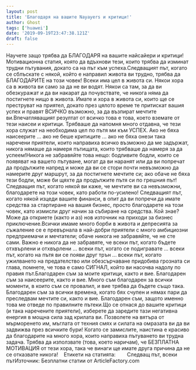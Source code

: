 ```yaml
---
layout: post
title: 'Благодаря на вашите Nayayers и критици!'
author: Ghost
tags: ['huawei']
date: '2019-09-19T23:47:38.121Z'
draft: false
---
```


Научете защо трябва да БЛАГОДАРЯ на вашите найсайери и критици! Мотивационна статия, която да вдъхнови тези, които трябва да изминат трудни пътувания, докато са на път към успеха.Следващият път, когато се сблъскате с някой, който е направил живота ви трудно, трябва да БЛАГОДАРИТЕ на този човек! Всеки има цел в живота си. Някои хора са в живота ви само за да не ви водят. Някои са там, за да ви обезкуражат и да ви накарат да почувствате, че никога няма да постигнете нищо в живота. Имате и хора в живота си, които ще се преструват на приятел, докато през цялото време те притискат вашия успех и правят ВСИЧКО възможно, за да възпират мечтите ви.Впечатляващият резултат от всичко това е това, което вземате от тези наисеи и критици. Трябваше да напомня много отдавна, че тези хора служат на необходима цел по пътя ми към УСПЕХ. Ако не бяха наисеерите ... ако не беше критиците ... ако не бяха онези така наречени приятели, които направиха всичко възможно да ме задържат, никога нямаше да намеря пътищата, които трябваше да намеря за да успеем!Никога не забравяйте това нещо: бодливите бодли, които се появяват на вашето пътуване, могат да ви наранят или да ви попречат да продължите напред и може да ви се стори почти невъзможно да намерите друг маршрут, за да постигнете мечтите си; ако обаче не бяха тези бодли, може би щяхте да продължите пътя си по грешния път! Следващия път, когато някой ви каже, че мечтите ви са невъзможни, благодарете на този човек, като работи по-усилено! Следващият път, когато някой изцеди вашите финанси, в опит да ви попречи да имате средства за стартиране на вашия бизнес, просто благодарете на този човек, като измисли друг начин за събиране на средства. Кой знае? Може да откриете (както и аз) нов източник на приходи за бизнес приключение.Всички имаме много борби в живота и депресията за съжаление се е превърнала в най-добри приятели с много амбициозни предприемачи и мечтатели; обаче никога не забравяйте, че не сте сами. Важно е никога да не забравяте, че всеки път, когато бъдете отхвърлени и отхвърлени ... всеки път, когато се подигравате ... всеки път, когато на пътя ви се появи друг трън ... всеки път, когато ужилването на предателство или обезсърчаване придобива грозната си глава, помнете, че това е само СИГНАЛ, който ви насочва надолу по правия път.Благодарен съм за моите критици, както и вие. Благодарен съм за наисеерите, както и вие. Много съм благодарен за всички моменти, в които съм се провалил, и вие трябва да бъдете също така. Благодарен съм за всички времена, когато бях счупен и нямах пари да преследвам мечтите си, както и вие. Благодарен съм, защото именно това ме отведе по правилните пътеки.Що се отнася до вашите критици (и така наречените приятели), изберете да заредите тази негативна енергия в мощна сила зад крилата ви. Позволете на вятъра от мърморенето им, мъглата от техния смях и силата на омразата ви да ви задвижва през всичките бури! Когато се замислите, наистина е красиво да благодарите на много хора, които направиха пътуването ви трудна задача. Трябва да използвате (това, което наричам), че БЕЗПЛАТНА МОТИВАЦИЯ от тези хора, така че винаги ще имате друга причина да не се отказвате никога!    Етикети на статията:        Следващ път, всеки пътИзточник: Безплатни статии от ArticleFactory.com
